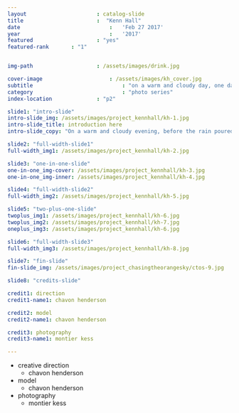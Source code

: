 ```yaml
---
layout						: catalog-slide
title 						:  "Kenn Hall"
date 							:   'Feb 27 2017'
year 							:	'2017'
featured 					: "yes"
featured-rank 		: "1"


img-path 					: /assets/images/drink.jpg

cover-image						: /assets/images/kh_cover.jpg
subtitle							: "on a warm and cloudy day, one day before rain poured from the clouds"
category							: "photo series"
index-location				: "p2"

slide1: "intro-slide"
intro-slide_img: /assets/images/project_kennhall/kh-1.jpg
intro-slide_title: introduction here
intro-slide_copy: "On a warm and cloudy evening, before the rain poured out of the clouds, the sky was a bright, beautiful orange with shadows of green - a rainbow before the storm. Featuring Chavon and her kimono."

slide2: "full-width-slide1"
full-width_img1: /assets/images/project_kennhall/kh-2.jpg

slide3: "one-in-one-slide"
one-in-one_img-cover: /assets/images/project_kennhall/kh-3.jpg
one-in-one_img-inner: /assets/images/project_kennhall/kh-4.jpg

slide4: "full-width-slide2"
full-width_img2: /assets/images/project_kennhall/kh-5.jpg

slide5: "two-plus-one-slide"
twoplus_img1: /assets/images/project_kennhall/kh-6.jpg
twoplus_img2: /assets/images/project_kennhall/kh-7.jpg
oneplus_img3: /assets/images/project_kennhall/kh-6.jpg

slide6: "full-width-slide3"
full-width_img3: /assets/images/project_kennhall/kh-8.jpg

slide7: "fin-slide"
fin-slide_img: /assets/images/project_chasingtheorangesky/ctos-9.jpg

slide8: "credits-slide"

credit1: direction
credit1-name1: chavon henderson

credit2: model
credit2-name1: chavon henderson

credit3: photography
credit3-name1: montier kess

---
```


<ul class="slide-credits_list">
	<li class="catalog_credits-group slide">
	  creative direction
	  <ul class="catalog_credits-artist video">
	    <li>chavon henderson</li>
	  </ul>
	</li>
	<li class="catalog_credits-group slide">
	  model
	  <ul class="catalog_credits-artist video">
	    <li>chavon henderson</li>
	  </ul>
	</li>
	<li class="catalog_credits-group slide">
	  photography
	  <ul class="catalog_credits-artist video">
	    <li>montier kess</li>
	  </ul>
	</li>	
</ul>
